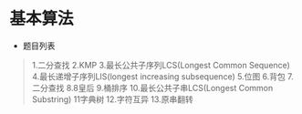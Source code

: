 
# 基本算法

* 题目列表
> 1.二分查找 
> 2.KMP 
> 3.最长公共子序列LCS(Longest Common Sequence) 
> 4.最长递增子序列LIS(longest increasing subsequence) 
> 5.位图 
> 6.背包 
> 7.二分查找 
> 8.8皇后 
> 9.桶排序 
> 10.最长公共子串LCS(Longest Common Substring) 
> 11字典树 
> 12.字符互异 
> 13.原串翻转 
